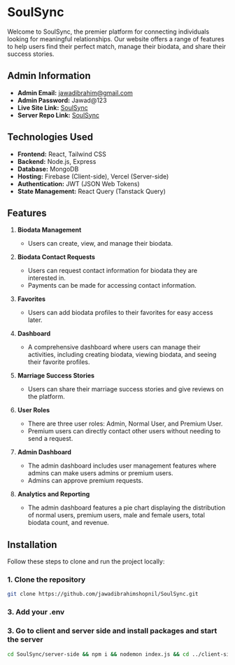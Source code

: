 # SoulSync

Welcome to SoulSync, the premier platform for connecting individuals looking for meaningful relationships. Our website offers a range of features to help users find their perfect match, manage their biodata, and share their success stories.

## Admin Information

- **Admin Email:** jawadibrahim@gmail.com
- **Admin Password:** Jawad@123
- **Live Site Link:** [SoulSync](https://soulsync-28b73.web.app/)
- **Server Repo Link:** [SoulSync](https://github.com/programming-hero-web-course1/b9a12-server-side-jawadibrahimshopnil)

## Technologies Used

- **Frontend:** React, Tailwind CSS
- **Backend:** Node.js, Express
- **Database:** MongoDB
- **Hosting:** Firebase (Client-side), Vercel (Server-side)
- **Authentication:** JWT (JSON Web Tokens)
- **State Management:** React Query (Tanstack Query)

## Features

1. **Biodata Management**
   - Users can create, view, and manage their biodata.

2. **Biodata Contact Requests**
   - Users can request contact information for biodata they are interested in.
   - Payments can be made for accessing contact information.

3. **Favorites**
   - Users can add biodata profiles to their favorites for easy access later.

4. **Dashboard**
   - A comprehensive dashboard where users can manage their activities, including creating biodata, viewing biodata, and seeing their favorite profiles.

5. **Marriage Success Stories**
   - Users can share their marriage success stories and give reviews on the platform.

6. **User Roles**
   - There are three user roles: Admin, Normal User, and Premium User.
   - Premium users can directly contact other users without needing to send a request.

7. **Admin Dashboard**
   - The admin dashboard includes user management features where admins can make users admins or premium users.
   - Admins can approve premium requests.

8. **Analytics and Reporting**
    - The admin dashboard features a pie chart displaying the distribution of normal users, premium users, male and female users, total biodata count, and revenue.

## Installation

Follow these steps to clone and run the project locally:

### 1. Clone the repository

```bash
git clone https://github.com/jawadibrahimshopnil/SoulSync.git
```
### 3. Add your .env

### 3. Go to client and server side and install packages and start the server
```bash
cd SoulSync/server-side && npm i && nodemon index.js && cd ../client-side && npm i && npm run dev
```
